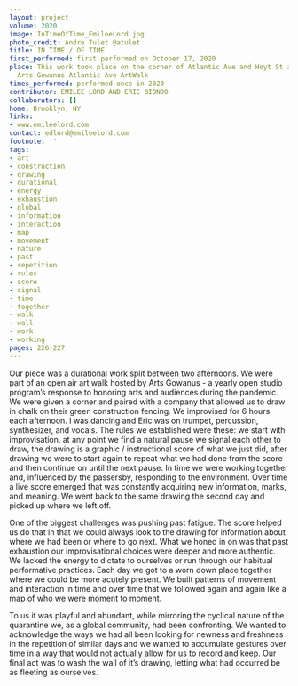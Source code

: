 ```yaml
---
layout: project
volume: 2020
image: InTimeOfTime_EmileeLord.jpg
photo_credit: Andre Tulet @atulet
title: IN TIME / OF TIME
first_performed: first performed on October 17, 2020
place: This work took place on the corner of Atlantic Ave and Hoyt St as part of the
  Arts Gowanus Atlantic Ave ArtWalk
times_performed: performed once in 2020
contributor: EMILEE LORD AND ERIC BIONDO
collaborators: []
home: Brooklyn, NY
links:
- www.emileelord.com
contact: edlord@emileelord.com
footnote: ''
tags:
- art
- construction
- drawing
- durational
- energy
- exhaustion
- global
- information
- interaction
- map
- movement
- nature
- past
- repetition
- rules
- score
- signal
- time
- together
- walk
- wall
- work
- working
pages: 226-227
---
```




Our piece was a durational work split between two afternoons. We were part of an open air art walk hosted by Arts Gowanus - a yearly open studio program’s response to honoring arts and audiences during the pandemic. We were given a corner and paired with a company that allowed us to draw in chalk on their green construction fencing. We improvised for 6 hours each afternoon. I was dancing and Eric was on trumpet, percussion, synthesizer, and vocals. The rules we established were these: we start with improvisation, at any point we find a natural pause we signal each other to draw, the drawing is a graphic / instructional score of what we just did, after drawing we were to start again to repeat what we had done from the score and then continue on until the next pause. In time we were working together and, influenced by the passersby, responding to the environment. Over time a live score emerged that was constantly acquiring new information, marks, and meaning. We went back to the same drawing the second day and picked up where we left off. 

One of the biggest challenges was pushing past fatigue. The score helped us do that in that we could always look to the drawing for information about where we had been or where to go next. What we honed in on was that past exhaustion our improvisational choices were deeper and more authentic. We lacked the energy to dictate to ourselves or run through our habitual performative practices. Each day we got to a worn down place together where we could be more acutely present. We built patterns of movement and interaction in time and over time that we followed again and again like a map of who we were moment to moment. 

To us it was playful and abundant, while mirroring the cyclical nature of the quarantine we, as a global community, had been confronting. We wanted to acknowledge the ways we had all been looking for newness and freshness in the repetition of similar days and we wanted to accumulate gestures over time in a way that would not actually allow for us to record and keep. Our final act was to wash the wall of it’s drawing, letting what had occurred be as fleeting as ourselves.

